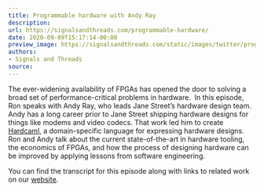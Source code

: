```yaml
---
title: Programmable hardware with Andy Ray
description:
url: https://signalsandthreads.com/programmable-hardware/
date: 2020-09-09T15:17:14-00:00
preview_image: https://signalsandthreads.com/static/images/twitter/programmable_hardware.png
authors:
- Signals and Threads
source:
---
```


<p>The ever-widening availability of FPGAs has opened the door to solving a broad set of performance-critical problems in hardware.&nbsp; In this episode, Ron speaks with Andy Ray, who leads Jane Street&rsquo;s hardware design team. Andy has a long career prior to Jane Street shipping hardware designs for things like modems and video codecs. That work led him to create <a href="https://github.com/janestreet/hardcaml">Hardcaml</a>, a domain-specific language for expressing hardware designs. Ron and Andy talk about the current state-of-the-art in hardware tooling, the economics of FPGAs, and how the process of designing hardware can be improved by applying lessons from software engineering.</p><p>You can find the transcript for this episode along with links to related work on our <a href="https://signalsandthreads.com/programmable-hardware/">website</a>.</p>

